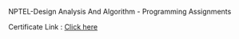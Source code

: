 NPTEL-Design Analysis And Algorithm - Programming Assignments

Certificate Link : [Click here](https://drive.google.com/file/d/1iN2LK8KVdRBUtmpOBtqDGus8lBkHuVDe/view?usp=sharing)
